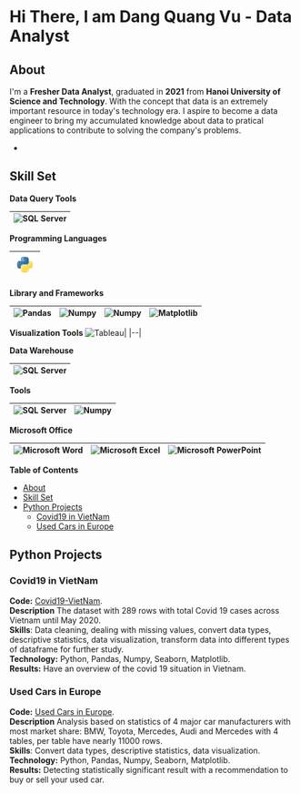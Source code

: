 
<h1> Hi There, I am Dang Quang Vu - Data Analyst</h1>

## About

I'm a **Fresher Data Analyst**, graduated in **2021** from **Hanoi University of Science and Technology**. With the concept that data is an extremely important resource in today's technology era. I aspire to become a data engineer to bring my accumulated knowledge about data to pratical applications to contribute to solving the company's problems.

- 
## Skill Set

**Data Query Tools**

<img title="SQL Server Management studio" alt="SQL Server" width="40px" src="https://img.icons8.com/color/48/000000/microsoft-sql-server.png" />|
|--|

**Programming Languages**

<img title="Python" alt="Python" width="40px" src="https://raw.githubusercontent.com/github/explore/master/topics/python/python.png" />|
|--|


**Library and Frameworks**

<img title="Pandas" alt="Pandas" width="63px" src="https://www.kindpng.com/picc/m/574-5747046_python-pandas-logo-transparent-hd-png-download.png" />|<img  title="Numpy" alt="Numpy" width="40px" src="https://img.icons8.com/color/48/000000/numpy.png"/>|<img  title="Numpy" alt="Numpy" width="40px" src="https://seaborn.pydata.org/_images/logo-tall-lightbg.svg"/>|<img  title="Matplotlib" alt="Matplotlib" width="63px" src="https://matplotlib.org/3.4.1/_static/logo2_compressed.svg"/>|
|--|--|--|--|

**Visualization Tools**
<img title="Tableau" alt="Tableau" width="40px" src="https://img.icons8.com/color/48/000000/tableau-software.png" />|
|--|


**Data Warehouse**

<img title="SQL Server Management studio" alt="SQL Server" width="68px" src="https://res.cloudinary.com/hevo/image/upload/f_auto,q_auto/v1631185230/hevo-learn/bigtable-vs-bigquery-4.png" />|
|--|

**Tools**

<img title="SQL Server Management studio" alt="SQL Server" width="40px" src="https://img.icons8.com/color/48/000000/pycharm.png" />|<img  title="Numpy" alt="Numpy" width="40px" src="https://upload.wikimedia.org/wikipedia/commons/thumb/3/38/Jupyter_logo.svg/1200px-Jupyter_logo.svg.png"/>
|--|--|


**Microsoft Office**

<img title="Microsoft Word" alt="Microsoft Word" width="40px" src="https://img.icons8.com/fluency/48/000000/microsoft-word-2019.png" />|<img  title="Microsoft Excel" alt="Microsoft Excel" width="40px" src="https://img.icons8.com/color/48/000000/microsoft-excel-2019--v1.png"/>|<img  title="Microsoft PowerPoint" alt="Microsoft PowerPoint" width="40px" src="https://img.icons8.com/fluency/48/000000/microsoft-powerpoint-2019.png"/>|
|--|--|--|

**Table of Contents**

- [About](#about)
- [Skill Set](#skill-set)
- [Python Projects](#python-projects)
    + [Covid19 in VietNam](#covid19-in-vietnam)
    + [Used Cars in Europe](#used-cars-in-europe)

## Python Projects

### Covid19 in VietNam
**Code:** [Covid19-VietNam](https://github.com/vudatahust/LearnPythonofDatavisualization/blob/5d5b498446c95947546d8f5e32b97cd982490d4e/Covid-19%20VietNam.ipynb).<br> 
**Description** The dataset with 289 rows with total Covid 19 cases across Vietnam until May 2020.<br> 
**Skills**: Data cleaning, dealing with missing values, convert data types, descriptive statistics, data visualization, transform data into different types of dataframe for further study. <br>
**Technology:** Python, Pandas, Numpy, Seaborn, Matplotlib.<br>
**Results:**  Have an overview of the covid 19 situation in Vietnam.

### Used Cars in Europe
**Code:** [Used Cars in Europe](https://github.com/vudatahust/LearnPythonofDatavisualization/blob/4dce4d41723e0ced711bf691b6e0097222f8e368/Git%20-%20used%20cars%20(1).ipynb).<br> 
**Description** Analysis based on statistics of 4 major car manufacturers with most market share: BMW, Toyota, Mercedes, Audi and Mercedes with 4 tables, per table have nearly 11000 rows.<br> 
**Skills**: Convert data types, descriptive statistics, data visualization. <br>
**Technology:** Python, Pandas, Numpy, Seaborn, Matplotlib.<br>
**Results:**  Detecting statistically significant result with a recommendation to buy or sell your used car.





